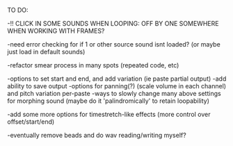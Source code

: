 
 
TO DO:

-!! CLICK IN SOME SOUNDS WHEN LOOPING: OFF BY ONE SOMEWHERE WHEN WORKING WITH FRAMES?


-need error checking for if 1 or other source sound isnt loaded?
(or maybe just load in default sounds)

-refactor smear process in many spots (repeated code, etc)

-options to set start and end, and add variation (ie paste partial output)
-add ability to save output
-options for panning(?) (scale volume in each channel) and pitch variation per-paste
-ways to slowly change many above settings for morphing sound (maybe do it 'palindromically' to retain loopability)

-add some more options for timestretch-like effects (more control over offset/start/end)


-eventually remove beads and do wav reading/writing myself?
